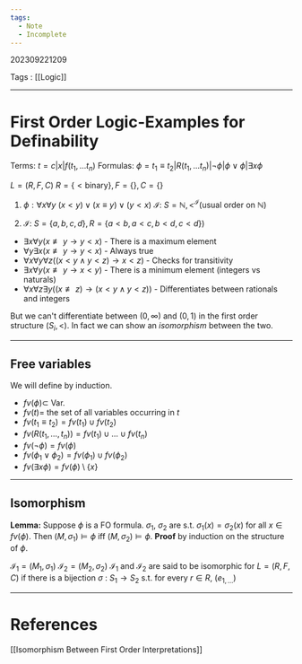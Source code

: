 ```yaml
---
tags:
  - Note
  - Incomplete
---
```

202309221209

Tags : [[Logic]]

---
# First Order Logic-Examples for Definability

Terms: $t = c|x|f(t_{1},\dots t_n)$
Formulas: $\phi = t_{1}\equiv t_{2} | R(t_{1},\dots t_{n}) | \lnot \phi | \phi \lor \phi | \exists x \phi$  

$L = (R,F,C)$
$R = \{< \text{binary}\}, F = \{\},C=\{\}$

1. $\phi: \forall x \forall y$  $(x<y)\lor(x\equiv y)\lor(y<x)$
$\mathcal{I}:$ $S=\mathbb{N}, <^{\mathcal{I}} (\text{usual order on }\mathbb{N})$

2. $\mathcal{I}:$ $S=\{a,b,c,d\},R=\{a<b,a<c,b<d,c<d\})$

- $\exists x \forall y (x \not\equiv y \rightarrow y<x)$ - There is a maximum element
- $\forall y \exists x(x \not\equiv y \rightarrow y<x)$ - Always true
- $\forall x \forall y \forall z ((x<y \land y<z) \rightarrow x<z)$ - Checks for transitivity
- $\exists x \forall y (x \not\equiv y \rightarrow x<y)$ - There is a minimum element (integers vs naturals)
- $\forall x \forall z \exists y ((x \not\equiv z) \rightarrow (x<y \land y<z))$ - Differentiates between rationals and integers

But we can't differentiate between $(0,\infty)$ and $(0,1)$ in the first order structure $(S_{i},<)$. In fact we can show an *isomorphism* between the two.

---
## Free variables

We will define by induction.
- $fv(\phi) \subset$ Var.
- $fv(t)=$ the set of all variables occurring in $t$
- $fv(t_{1}\equiv t_{2})=fv(t_{1})\cup fv(t_{2})$
- $fv(R(t_{1},\dots,t_{n}))=fv(t_{1})\cup\dots\cup fv(t_{n})$
- $fv(\lnot\phi) = fv(\phi)$
- $fv(\phi_{1}\lor\phi_{2})=fv(\phi_{1})\cup fv(\phi_{2})$
- $fv(\exists x \phi) = fv(\phi)\setminus\{x\}$

---
## Isomorphism

**Lemma:** Suppose $\phi$ is a FO formula. $\sigma_{1}$, $\sigma_{2}$ are s.t. $\sigma_{1}(x)=\sigma_{2}(x)$ for all $x \in fv(\phi)$. Then $(M,\sigma_{1})\models\phi$ iff  $(M,\sigma_{2})\models\phi$.
**Proof** by induction on the structure of $\phi$.

$\mathcal{I}_{1}=(M_1,\sigma_1)$
$\mathcal{I}_{2}=(M_2,\sigma_2)$
$\mathcal{I}_1$ and $\mathcal{I}_2$ are said to be isomorphic for $L=(R,F,C)$ if there is a bijection $\sigma$ : $S_{1}\to S_{2}$ s.t.
for every $r\in R$, $(e_{1,\dots})$

---
# References
[[Isomorphism Between First Order Interpretations]]